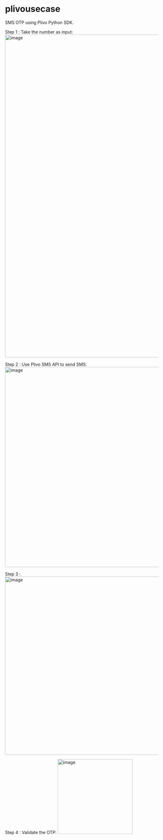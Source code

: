 # plivousecase
SMS OTP using Plivo Python SDK. 

Step 1 : Take the number as input:
<img width="1060" alt="image" src="https://github.com/loki-NK/plivousecase/assets/29515209/b20861d6-6c52-4da6-8930-858350a4e572">

Step 2 : Use Plivo SMS API to send SMS:
<img width="657" alt="image" src="https://github.com/loki-NK/plivousecase/assets/29515209/1b5e684d-6928-4e34-9b3f-c5b6f6f4c22b">

Step 3 : 
<img width="585" alt="image" src="https://github.com/loki-NK/plivousecase/assets/29515209/a35344bd-4dc4-474a-a27c-cc8288aee8f4">

Step 4 : Validate the OTP:
<img width="246" alt="image" src="https://github.com/loki-NK/plivousecase/assets/29515209/befcee52-cca2-4cfa-a2ac-c8d0cc502d26">

